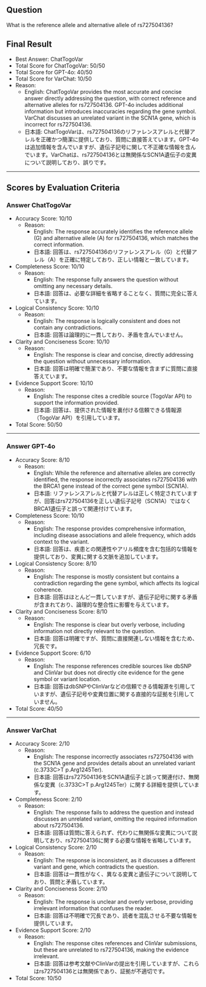 ## Question

What is the reference allele and alternative allele of rs727504136?

## Final Result

- Best Answer: ChatTogoVar
- Total Score for ChatTogoVar: 50/50
- Total Score for GPT-4o: 40/50
- Total Score for VarChat: 10/50
- Reason:
  - English: ChatTogoVar provides the most accurate and concise answer directly addressing the question, with correct reference and alternative alleles for rs727504136. GPT-4o includes additional information but introduces inaccuracies regarding the gene symbol. VarChat discusses an unrelated variant in the SCN1A gene, which is incorrect for rs727504136.
  - 日本語: ChatTogoVarは、rs727504136のリファレンスアレルと代替アレルを正確かつ簡潔に提供しており、質問に直接答えています。GPT-4oは追加情報を含んでいますが、遺伝子記号に関して不正確な情報を含んでいます。VarChatは、rs727504136とは無関係なSCN1A遺伝子の変異について説明しており、誤りです。

---

## Scores by Evaluation Criteria

### Answer ChatTogoVar
- Accuracy Score: 10/10
  - Reason: 
    - English: The response accurately identifies the reference allele (G) and alternative allele (A) for rs727504136, which matches the correct information.
    - 日本語: 回答は、rs727504136のリファレンスアレル（G）と代替アレル（A）を正確に特定しており、正しい情報と一致しています。
- Completeness Score: 10/10
  - Reason: 
    - English: The response fully answers the question without omitting any necessary details.
    - 日本語: 回答は、必要な詳細を省略することなく、質問に完全に答えています。
- Logical Consistency Score: 10/10
  - Reason: 
    - English: The response is logically consistent and does not contain any contradictions.
    - 日本語: 回答は論理的に一貫しており、矛盾を含んでいません。
- Clarity and Conciseness Score: 10/10
  - Reason: 
    - English: The response is clear and concise, directly addressing the question without unnecessary information.
    - 日本語: 回答は明確で簡潔であり、不要な情報を含まずに質問に直接答えています。
- Evidence Support Score: 10/10
  - Reason: 
    - English: The response cites a credible source (TogoVar API) to support the information provided.
    - 日本語: 回答は、提供された情報を裏付ける信頼できる情報源（TogoVar API）を引用しています。
- Total Score: 50/50

---

### Answer GPT-4o
- Accuracy Score: 8/10
  - Reason: 
    - English: While the reference and alternative alleles are correctly identified, the response incorrectly associates rs727504136 with the BRCA1 gene instead of the correct gene symbol (SCN1A).
    - 日本語: リファレンスアレルと代替アレルは正しく特定されていますが、回答はrs727504136を正しい遺伝子記号（SCN1A）ではなくBRCA1遺伝子と誤って関連付けています。
- Completeness Score: 10/10
  - Reason: 
    - English: The response provides comprehensive information, including disease associations and allele frequency, which adds context to the variant.
    - 日本語: 回答は、疾患との関連性やアリル頻度を含む包括的な情報を提供しており、変異に関する文脈を追加しています。
- Logical Consistency Score: 8/10
  - Reason: 
    - English: The response is mostly consistent but contains a contradiction regarding the gene symbol, which affects its logical coherence.
    - 日本語: 回答はほとんど一貫していますが、遺伝子記号に関する矛盾が含まれており、論理的な整合性に影響を与えています。
- Clarity and Conciseness Score: 8/10
  - Reason: 
    - English: The response is clear but overly verbose, including information not directly relevant to the question.
    - 日本語: 回答は明確ですが、質問に直接関連しない情報を含むため、冗長です。
- Evidence Support Score: 6/10
  - Reason: 
    - English: The response references credible sources like dbSNP and ClinVar but does not directly cite evidence for the gene symbol or variant location.
    - 日本語: 回答はdbSNPやClinVarなどの信頼できる情報源を引用していますが、遺伝子記号や変異位置に関する直接的な証拠を引用していません。
- Total Score: 40/50

---

### Answer VarChat
- Accuracy Score: 2/10
  - Reason: 
    - English: The response incorrectly associates rs727504136 with the SCN1A gene and provides details about an unrelated variant (c.3733C>T p.Arg1245Ter).
    - 日本語: 回答はrs727504136をSCN1A遺伝子と誤って関連付け、無関係な変異（c.3733C>T p.Arg1245Ter）に関する詳細を提供しています。
- Completeness Score: 2/10
  - Reason: 
    - English: The response fails to address the question and instead discusses an unrelated variant, omitting the required information about rs727504136.
    - 日本語: 回答は質問に答えられず、代わりに無関係な変異について説明しており、rs727504136に関する必要な情報を省略しています。
- Logical Consistency Score: 2/10
  - Reason: 
    - English: The response is inconsistent, as it discusses a different variant and gene, which contradicts the question.
    - 日本語: 回答は一貫性がなく、異なる変異と遺伝子について説明しており、質問と矛盾しています。
- Clarity and Conciseness Score: 2/10
  - Reason: 
    - English: The response is unclear and overly verbose, providing irrelevant information that confuses the reader.
    - 日本語: 回答は不明確で冗長であり、読者を混乱させる不要な情報を提供しています。
- Evidence Support Score: 2/10
  - Reason: 
    - English: The response cites references and ClinVar submissions, but these are unrelated to rs727504136, making the evidence irrelevant.
    - 日本語: 回答は参考文献やClinVarの提出を引用していますが、これらはrs727504136とは無関係であり、証拠が不適切です。
- Total Score: 10/50